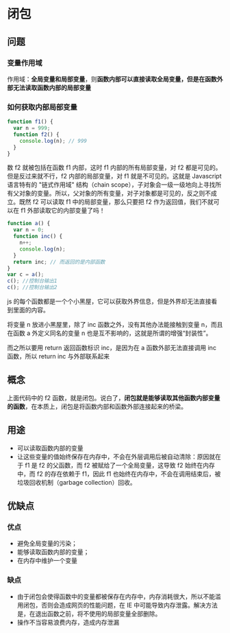 # 闭包

## 问题

### 变量作用域

作用域：**全局变量和局部变量**，则**函数内部可以直接读取全局变量，但是在函数外部无法读取函数内部的局部变量**

### 如何获取内部局部变量

```javascript
function f1() {
  var n = 999;
  function f2() {
    console.log(n); // 999
  }
}
```

数 f2 就被包括在函数 f1 内部，这时 f1 内部的所有局部变量，对 f2 都是可见的。但是反过来就不行，f2 内部的局部变量，对 f1 就是不可见的。这就是 Javascript 语言特有的 "链式作用域" 结构（chain scope），子对象会一级一级地向上寻找所有父对象的变量。所以，父对象的所有变量，对子对象都是可见的，反之则不成立。既然 f2 可以读取 f1 中的局部变量，那么只要把 f2 作为返回值，我们不就可以在 f1 外部读取它的内部变量了吗！

```javascript
function a() {
  var n = 0;
  function inc() {
    n++;
    console.log(n);
  }
  return inc; // 而返回的是内部函数
}
var c = a();
c(); //控制台输出1
c(); //控制台输出2
```

js 的每个函数都是一个个小黑屋，它可以获取外界信息，但是外界却无法直接看到里面的内容。

将变量 n 放进小黑屋里，除了 inc 函数之外，没有其他办法能接触到变量 n，而且在函数 a 外定义同名的变量 n 也是互不影响的，这就是所谓的增强“封装性”。

而之所以要用 return 返回函数标识 inc，是因为在 a 函数外部无法直接调用 inc 函数，所以 return inc 与外部联系起来

## 概念

上面代码中的 f2 函数，就是闭包。说白了，**闭包就是能够读取其他函数内部变量的函数**，在本质上，闭包是将函数内部和函数外部连接起来的桥梁。

## 用途

- 可以读取函数内部的变量
- 让这些变量的值始终保存在内存中，不会在外层调用后被自动清除：原因就在于 f1 是 f2 的父函数，而 f2 被赋给了一个全局变量，这导致 f2 始终在内存中，而 f2 的存在依赖于 f1，因此 f1 也始终在内存中，不会在调用结束后，被垃圾回收机制（garbage collection）回收。

## 优缺点

### 优点

- 避免全局变量的污染；
- 能够读取函数内部的变量；
- 在内存中维护一个变量

### 缺点

- 由于闭包会使得函数中的变量都被保存在内存中，内存消耗很大，所以不能滥用闭包，否则会造成网页的性能问题，在 IE 中可能导致内存泄露。解决方法是，在退出函数之前，将不使用的局部变量全部删除。
- 操作不当容易浪费内存，造成内存泄漏
